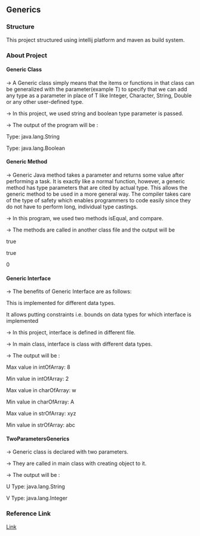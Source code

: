 ## Generics

### Structure

This project structured using intellij platform and maven as build system.

### About Project

#### Generic Class

-> A Generic class simply means that the items or functions in that class can be generalized with the parameter(example T) to specify that we can add any type as a parameter in place of T like Integer, Character, String, Double or any other user-defined type.

-> In this project, we used string and boolean type parameter is passed.

-> The output of the program will be :

Type: java.lang.String

Type: java.lang.Boolean

#### Generic Method

-> Generic Java method takes a parameter and returns some value after performing a task. It is exactly like a normal function, however, a generic method has type parameters that are cited by actual type. This allows the generic method to be used in a more general way. The compiler takes care of the type of safety which enables programmers to code easily since they do not have to perform long, individual type castings.

-> In this program, we used two methods isEqual, and compare.

-> The methods are called in another class file and the output will be 

true

true

0

#### Generic Interface

-> The benefits of Generic Interface are as follows:

This is implemented for different data types.

It allows putting constraints i.e. bounds on data types for which interface is implemented

-> In this project, interface is defined in different file.

-> In main class, interface is class with different data types.

-> The output will be :

Max value in intOfArray: 8

Min value in intOfArray: 2

Max value in charOfArray: w

Min value in charOfArray: A

Max value in strOfArray: xyz

Min value in strOfArray: abc

#### TwoParametersGenerics

-> Generic class is declared with two parameters.

-> They are called in main class with creating object to it.

-> The output will be :

U Type: java.lang.String

V Type: java.lang.Integer

### Reference Link

[Link](https://www.geeksforgeeks.org/generics-in-java/)




